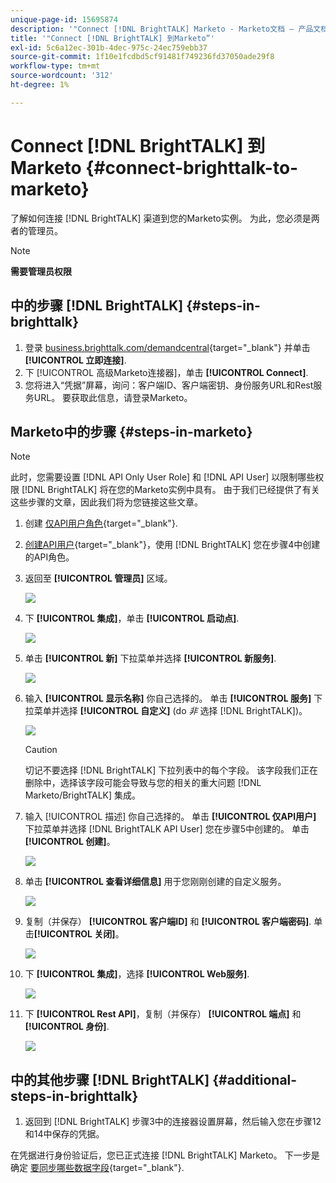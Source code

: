 ```yaml
---
unique-page-id: 15695874
description: '"Connect [!DNL BrightTALK] Marketo - Marketo文档 — 产品文档”'
title: '"Connect [!DNL BrightTALK] 到Marketo”'
exl-id: 5c6a12ec-301b-4dec-975c-24ec759ebb37
source-git-commit: 1f10e1fcdbd5cf91481f749236fd37050ade29f8
workflow-type: tm+mt
source-wordcount: '312'
ht-degree: 1%

---
```


# Connect [!DNL BrightTALK] 到Marketo {#connect-brighttalk-to-marketo}

了解如何连接 [!DNL BrightTALK] 渠道到您的Marketo实例。 为此，您必须是两者的管理员。

>[!NOTE]
>
>**需要管理员权限**

## 中的步骤 [!DNL BrightTALK] {#steps-in-brighttalk}

1. 登录 [business.brighttalk.com/demandcentral](https://business.brighttalk.com/demandcentral/login){target="_blank"} 并单击 **[!UICONTROL 立即连接]**.
1. 下 [!UICONTROL 高级Marketo连接器]，单击 **[!UICONTROL Connect]**.
1. 您将进入“凭据”屏幕，询问：客户端ID、客户端密钥、身份服务URL和Rest服务URL。 要获取此信息，请登录Marketo。

## Marketo中的步骤 {#steps-in-marketo}

>[!NOTE]
>
>此时，您需要设置 [!DNL API Only User Role] 和 [!DNL API User] 以限制哪些权限 [!DNL BrightTALK] 将在您的Marketo实例中具有。 由于我们已经提供了有关这些步骤的文章，因此我们将为您链接这些文章。

1. 创建 [仅API用户角色](/help/marketo/product-docs/administration/users-and-roles/create-an-api-only-user-role.md){target="_blank"}.

1. [创建API用户](/help/marketo/product-docs/administration/users-and-roles/create-an-api-only-user.md){target="_blank"}，使用 [!DNL BrightTALK] 您在步骤4中创建的API角色。

1. 返回至 **[!UICONTROL 管理员]** 区域。

   ![](assets/connect-brighttalk-to-marketo-1.png)

1. 下 **[!UICONTROL 集成]**，单击 **[!UICONTROL 启动点]**.

   ![](assets/connect-brighttalk-to-marketo-2.png)

1. 单击 **[!UICONTROL 新]** 下拉菜单并选择 **[!UICONTROL 新服务]**.

   ![](assets/connect-brighttalk-to-marketo-3.png)

1. 输入 **[!UICONTROL 显示名称]** 你自己选择的。 单击 **[!UICONTROL 服务]** 下拉菜单并选择 **[!UICONTROL 自定义]** (do _非_ 选择 [!DNL BrightTALK])。

   ![](assets/connect-brighttalk-to-marketo-4.png)

   >[!CAUTION]
   >
   >切记不要选择 [!DNL BrightTALK] 下拉列表中的每个字段。 该字段我们正在删除中，选择该字段可能会导致与您的相关的重大问题 [!DNL Marketo/BrightTALK] 集成。

1. 输入 [!UICONTROL 描述] 你自己选择的。 单击 **[!UICONTROL 仅API用户]** 下拉菜单并选择 [!DNL BrightTALK API User] 您在步骤5中创建的。 单击&#x200B;**[!UICONTROL 创建]**。

   ![](assets/connect-brighttalk-to-marketo-5.png)

1. 单击 **[!UICONTROL 查看详细信息]** 用于您刚刚创建的自定义服务。

   ![](assets/connect-brighttalk-to-marketo-6.png)

1. 复制（并保存） **[!UICONTROL 客户端ID]** 和 **[!UICONTROL 客户端密码]**. 单击&#x200B;**[!UICONTROL 关闭]**。

   ![](assets/connect-brighttalk-to-marketo-7.png)

1. 下 **[!UICONTROL 集成]**，选择 **[!UICONTROL Web服务]**.

   ![](assets/connect-brighttalk-to-marketo-8.png)

1. 下 **[!UICONTROL Rest API]**，复制（并保存） **[!UICONTROL 端点]** 和 **[!UICONTROL 身份]**.

   ![](assets/connect-brighttalk-to-marketo-9.png)

## 中的其他步骤 [!DNL BrightTALK] {#additional-steps-in-brighttalk}

1. 返回到 [!DNL BrightTALK] 步骤3中的连接器设置屏幕，然后输入您在步骤12和14中保存的凭据。

在凭据进行身份验证后，您已正式连接 [!DNL BrightTALK] Marketo。 下一步是确定 [要同步哪些数据字段](https://support.brighttalk.com/hc/en-us/articles/115005131274-BrightTALK-Connector-for-Marketo-Choose-the-Fields-to-Sync){target="_blank"}.
